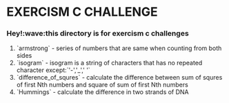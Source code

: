 <h1> EXERCISM C CHALLENGE </h1>
<h3> Hey!:wave:this directory is for exercism c challenges </h3>

<ol>
<li>
`armstrong` - series of numbers that are same when counting from both sides
</li>
<li>
`isogram`  - isogram is a string of characters that has no repeated character except:`'-','_','  '`
</li>
<li>
`difference_of_squres` - calculate the difference between sum of squres of first Nth numbers and square of sum of first Nth numbers
</li>
<li>
`Hummings` - calculate the difference in two strands of DNA
</li>
</ol>

